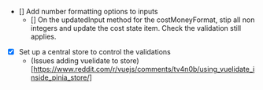 - [] Add number formatting options to inputs
  - [] On the updatedInput method for the costMoneyFormat, stip all non integers and update the cost state item. Check the validation still applies.
- [x] Set up a central store to control the validations
  - (Issues adding vuelidate to store)[https://www.reddit.com/r/vuejs/comments/tv4n0b/using_vuelidate_inside_pinia_store/]